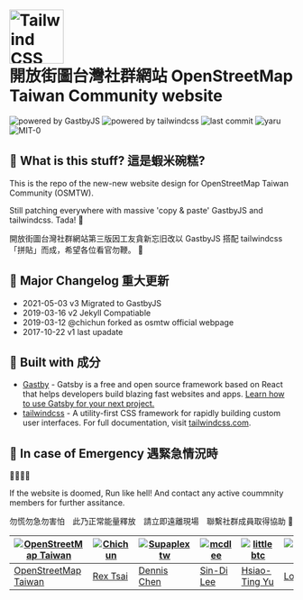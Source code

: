 <h1>
    <a href="https://osm.tw" target="_blank">
      <img alt="Tailwind CSS" height="96" src="https://avatars2.githubusercontent.com/u/5605266?s=96&v=4">
    </a><br>
    開放街圖台灣社群網站 OpenStreetMap Taiwan Community website 
</h1>

![powered by GastbyJS](https://badgen.net/badge//powered%20by/GastbyJS/purple) ![powered by tailwindcss](https://badgen.net/badge//powered%20by/tailwindcss/cyan) ![last commit](https://badgen.net/github/last-commit/osmhacktw/osmtw-ghpage/master) ![yaru](https://badgen.net/github/dependabot/ubuntu/yaru) ![MIT-0](https://badgen.net/badge/license/MIT-0/blue)

## :moyai: What is this stuff? 這是蝦米碗糕?

This is the repo of the new-new website design for OpenStreetMap Taiwan Community (OSMTW).

Still patching everywhere with massive 'copy & paste' GastbyJS and tailwindcss. Tada! :tada:

開放街圖台灣社群網站第三版因工友貪新忘旧改以 GastbyJS 搭配 tailwindcss 「拼貼」而成，希望各位看官勿鞭。 :bow:

## :memo: Major Changelog 重大更新

- 2021-05-03 v3 Migrated to GastbyJS
- 2019-03-16 v2 Jekyll Compatiable
- 2019-03-12 @chichun forked as osmtw official webpage
- 2017-10-22 v1 last upadate

## :electric_plug: Built with 成分

- [Gastby](https://github.com/gatsbyjs/gatsby/) - Gatsby is a free and open source framework based on React that helps developers build blazing fast websites and apps. [Learn how to use Gatsby for your next project.](https://www.gatsbyjs.com/docs/)
- [tailwindcss](https://github.com/tailwindlabs/tailwindcss/) - A utility-first CSS framework for rapidly building custom user interfaces. For full documentation, visit [tailwindcss.com](https://tailwindcss.com/).

## :rotating_light: In case of Emergency 遇緊急情況時

:office::running::boom::loudspeaker:

If the website is doomed, Run like hell! And contact any active coummnity members for further assitance.

勿慌勿急勿害怕　此乃正常能量釋放　請立即遠離現場　聯繫社群成員取得協助 :raising_hand:

| [![OpenStreetMap Taiwan](https://avatars2.githubusercontent.com/u/5605266?s=200&v=4)](https://github.com/OsmHackTW) | [![Chichun](https://avatars2.githubusercontent.com/u/40767?s=200&v=4)](https://github.com/chihchun) | [![Supaplextw](https://avatars2.githubusercontent.com/u/1209326?s=200&v=4)](https://github.com/Supaplextw) | [![mcdlee](https://avatars3.githubusercontent.com/u/1043761?s=200&v=4)](https://github.com/mcdlee/) | [![littlebtc](https://avatars.githubusercontent.com/u/82419?s=200&v=4)](https://github.com/littlebtc) | [![louisliutw](https://avatars2.githubusercontent.com/u/1419049?s=200&v=4)](https://github.com/louisliutw/) | [![assanges](https://avatars2.githubusercontent.com/u/4113063?s=200&v=4)](https://github.com/assanges/) |
| ------------------------------------------------------------------------------------------------------------------- | --------------------------------------------------------------------------------------------------- | ---------------------------------------------------------------------------------------------------------- | --------------------------------------------------------------------------------------------------- | ----------------------------------------------------------------------------------------------------- | ----------------------------------------------------------------------------------------------------------- | ------------------------------------------------------------------------------------------------------- |
| [OpenStreetMap Taiwan](https://github.com/OsmHackTW)                                                                | [Rex Tsai](https://about.me/chihchun)                                                               | [Dennis Chen](https://github.com/Supaplextw)                                                               | [Sin-Di Lee](https://github.com/mcdlee/)                                                            | [Hsiao-Ting Yu](https://github.com/littlebtc)                                                         | [Louis Liu](https://github.com/louisliutw/)                                                                 | [Sean Young](https://github.com/assanges/)                                                              |

